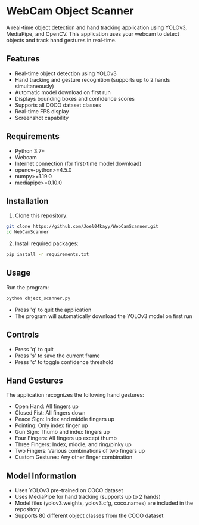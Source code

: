 # WebCam Object Scanner

A real-time object detection and hand tracking application using YOLOv3, MediaPipe, and OpenCV. This application uses your webcam to detect objects and track hand gestures in real-time.

## Features
- Real-time object detection using YOLOv3
- Hand tracking and gesture recognition (supports up to 2 hands simultaneously)
- Automatic model download on first run
- Displays bounding boxes and confidence scores
- Supports all COCO dataset classes
- Real-time FPS display
- Screenshot capability

## Requirements
- Python 3.7+
- Webcam
- Internet connection (for first-time model download)
- opencv-python>=4.5.0
- numpy>=1.19.0
- mediapipe>=0.10.0

## Installation

1. Clone this repository:
```bash
git clone https://github.com/Joel04kayy/WebCamScanner.git
cd WebCamScanner
```

2. Install required packages:
```bash
pip install -r requirements.txt
```

## Usage

Run the program:
```bash
python object_scanner.py
```

- Press 'q' to quit the application
- The program will automatically download the YOLOv3 model on first run

## Controls
- Press 'q' to quit
- Press 's' to save the current frame
- Press 'c' to toggle confidence threshold

## Hand Gestures
The application recognizes the following hand gestures:
- Open Hand: All fingers up
- Closed Fist: All fingers down
- Peace Sign: Index and middle fingers up
- Pointing: Only index finger up
- Gun Sign: Thumb and index fingers up
- Four Fingers: All fingers up except thumb
- Three Fingers: Index, middle, and ring/pinky up
- Two Fingers: Various combinations of two fingers up
- Custom Gestures: Any other finger combination

## Model Information
- Uses YOLOv3 pre-trained on COCO dataset
- Uses MediaPipe for hand tracking (supports up to 2 hands)
- Model files (yolov3.weights, yolov3.cfg, coco.names) are included in the repository
- Supports 80 different object classes from the COCO dataset 

















